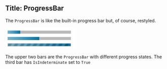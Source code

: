 Title: ProgressBar
---

The `ProgressBar` is like the built-in progress bar but, of course, restyled.

![](images/progressbar.png)

The upper two bars are the `ProgressBar` with different progress states. The third bar has `IsIndeterminate` set to `True`
